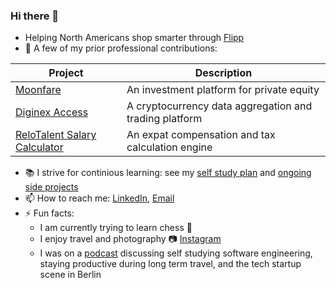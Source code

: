 ### Hi there 👋

- Helping North Americans shop smarter through [Flipp](https://flipp.com/home)
- 🔭 A few of my prior professional contributions:

| Project       | Description           |
| ------------- |-------------|
| [Moonfare](https://www.moonfare.com/)      | An investment platform for private equity | `Typescript` `NodeJS` `MySQL` `React` `Redux` |
| [Diginex Access](https://www.diginex.com/diginex-access/)| A cryptocurrency data aggregation and trading platform|`Python` `Typescript` `NodeJS` `PostgreSQL` `MongoDB` `Redis` `React` `RxJS` |
| [ReloTalent Salary Calculator](https://www.relotalent.com/salary-calculator) | An expat compensation and tax calculation engine | `Python` `AWS Lambda` `MySQL` |
  
- :books:  I strive for continious learning: see my [self study plan](https://github.com/users/mtanzim/projects/4) and [ongoing side projects](https://github.com/users/mtanzim/projects/5)
- 📫  How to reach me: [LinkedIn](https://www.linkedin.com/in/tanzim-mokammel), [Email](mailto:mtanzim@gmail.com)
- ⚡ Fun facts:
  - I am currently trying to learn chess :crown:
  - I enjoy travel and photography :camera: [Instagram](https://www.instagram.com/tanzim_m/?hl=en)
  - I was on a [podcast](https://open.spotify.com/episode/5u3gXFNGomUkKimQHE9sgG?si=Op9ZjqG-RcuyWr9Uek2TvA) discussing self studying software engineering, staying productive during long term travel, and the tech startup scene in Berlin
  

